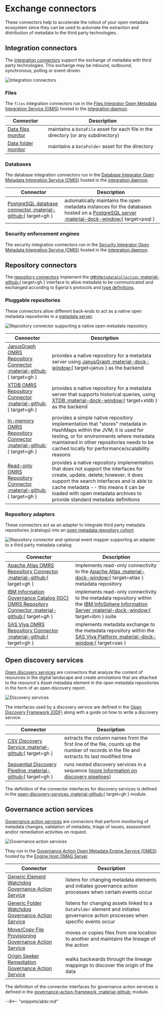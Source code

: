 <!-- SPDX-License-Identifier: CC-BY-4.0 -->
<!-- Copyright Contributors to the Egeria project. -->

# Exchange connectors

These connectors help to accelerate the rollout of your open metadata ecosystem since they can be used to automate the extraction and distribution of metadata to the third party technologies.

## Integration connectors

The [integration connectors](/egeria-docs/connectors/integration-connector) support the exchange of metadata with third party technologies. This exchange may be inbound, outbound, synchronous, polling or event-driven.

![Integration connectors](integration-connectors.svg)

### Files

The `files` integration connectors run in the [Files Integrator Open Metadata Integration Service (OMIS)](/egeria-docs/services/omis/files-integrator) hosted in the [integration daemon](/egeria-docs/concepts/integration-daemon).

| Connector | Description |
|---|---|
| [Data files monitor](data-files-monitor-integration-connector.md) | maintains a `DataFile` asset for each file in the directory (or any subdirectory) |
| [Data folder monitor](data-folder-monitor-integration-connector.md) | maintains a `DataFolder` asset for the directory |

### Databases

The database integration connectors run in the [Database Integrator Open Metadata Integration Service (OMIS)](/egeria-docs/services/omis/database-integrator) hosted in the [integration daemon](/egeria-docs/concepts/integration-daemon).

| Connector | Description |
|---|---|
| [PostgreSQL database connector :material-github:](https://github.com/odpi/egeria-database-connectors/tree/main/egeria-connector-postgres){ target=gh } | automatically maintains the open metadata instances for the databases hosted on a [PostgreSQL server :material-dock-window:](https://www.postgresql.org){ target=psql } |

### Security enforcement engines

The security integration connectors run in the [Security Integrator Open Metadata Integration Service (OMIS)](/egeria-docs/services/omis/security-integrator) hosted in the [integration daemon](/egeria-docs/concepts/integration-daemon).

## Repository connectors

The [repository connectors](/egeria-docs/connectors/repository-connector) implement the [`OMRSMetadataCollection` :material-github:](https://github.com/odpi/egeria/blob/master/open-metadata-implementation/repository-services/repository-services-apis/src/main/java/org/odpi/openmetadata/repositoryservices/connectors/stores/metadatacollectionstore/OMRSMetadataCollection.java){ target=gh } interface to allow metadata to be communicated and exchanged according to Egeria's protocols and [type definitions](/egeria-docs/introduction/key-concepts/#metadata-types).

### Pluggable repositories

These connectors allow different back-ends to act as a native open metadata repositories in a [metadata server](/egeria-docs/concepts/metadata-server).

![Repository connector supporting a native open metadata repository](native-repository-connector.svg)

| Connector | Description |
|---|---|
| [JanusGraph OMRS Repository Connector :material-github:](https://github.com/odpi/egeria/tree/master/open-metadata-implementation/adapters/open-connectors/repository-services-connectors/open-metadata-collection-store-connectors/graph-repository-connector){ target=gh } | provides a native repository for a metadata server using [JanusGraph :material-dock-window:](https://janusgraph.org){ target=janus } as the backend |
| [XTDB OMRS Repository Connector :material-github:](https://github.com/odpi/egeria-connector-xtdb){ target=gh } | provides a native repository for a metadata server that supports historical queries, using [XTDB :material-dock-window:](https://xtdb.com){ target=xtdb } as the backend |
| [In-memory OMRS Repository Connector :material-github:](https://github.com/odpi/egeria/tree/master/open-metadata-implementation/adapters/open-connectors/repository-services-connectors/open-metadata-collection-store-connectors/inmemory-repository-connector){ target=gh } | provides a simple native repository implementation that "stores" metadata in HashMaps within the JVM; it is used for testing, or for environments where metadata maintained in other repositories needs to be cached locally for performance/scalability reasons |
| [Read-only OMRS Repository Connector :material-github:](https://github.com/odpi/egeria/tree/master/open-metadata-implementation/adapters/open-connectors/repository-services-connectors/open-metadata-collection-store-connectors/inmemory-repository-connector){ target=gh } | provides a native repository implementation that does not support the interfaces for create, update, delete; however, it does support the search interfaces and is able to cache metadata -- this means it can be loaded with open metadata archives to provide standard metadata definitions |

### Repository adapters

These connectors act as an adapter to integrate third party metadata repositories (catalogs) into an [open metadata repository cohort](/egeria-docs/services/omrs/cohort).

![Repository connector and optional event mapper supporting an adapter to a third party metadata catalog](adapter-repository-connector.svg)

| Connector | Description |
|---|---|
| [Apache Atlas OMRS Repository Connector :material-github:](https://github.com/odpi/egeria-connector-hadoop-ecosystem){ target=gh } | implements read-only connectivity to the [Apache Atlas :material-dock-window:](https://atlas.apache.org){ target=atlas } metadata repository |
| [IBM Information Governance Catalog (IGC) OMRS Repository Connector :material-github:](https://github.com/odpi/egeria-connector-ibm-information-server){ target=gh } | implements read-only connectivity to the metadata repository within the [IBM InfoSphere Information Server :material-dock-window:](https://www.ibm.com/analytics/information-server){ target=ibm } suite |
| [SAS Viya OMRS Repository Connector :material-github:](https://github.com/odpi/egeria-connector-sas-viya){ target=gh } | implements metadata exchange to the metadata repository within the [SAS Viya Platform :material-dock-window:](https://support.sas.com/en/software/sas-viya.html){ target=sas } |

## Open discovery services

[Open discovery services](/egeria-docs/frameworks/odf/#discovery-service) are connectors that analyze the content of resources in the digital landscape and create annotations that are attached to the resource's Asset metadata element in the open metadata repositories in the form of an open discovery report.

![Discovery services](discovery-service.svg)

The interfaces used by a discovery service are defined in the [Open Discovery Framework (ODF)](/egeria-docs/frameworks/odf) along with a guide on how to write a discovery service.

| Connector | Description |
|---|---|
| [CSV Discovery Service :material-github:](https://github.com/odpi/egeria/tree/master/open-metadata-implementation/adapters/open-connectors/discovery-service-connectors){ target=gh } | extracts the column names from the first line of the file, counts up the number of records in the file and extracts its last modified time |
| [Sequential Discovery Pipeline :material-github:](https://github.com/odpi/egeria/tree/master/open-metadata-implementation/adapters/open-connectors/discovery-service-connectors){ target=gh } | runs nested discovery services in a sequence ([more information on discovery pipelines](/egeria-docs/frameworks/odf/#discovery-pipeline)) |

The definition of the connector interfaces for discovery services is defined in the [open-discovery-services :material-github:](https://github.com/odpi/egeria/tree/master/open-metadata-implementation/frameworks/open-discovery-framework/src/main/java/org/odpi/openmetadata/frameworks/discovery){ target=gh } module.

## Governance action services

[Governance action services](/egeria-docs/frameworks/gaf/#governance-action-service) are connectors that perform monitoring of metadata changes, validation of metadata, triage of issues, assessment and/or remediation activities on request.

![Governance action services](governance-action-service.svg)

They run in the [Governance Action Open Metadata Engine Service (OMES)](/egeria-docs/services/omes/governance-action) hosted by the [Engine Host OMAG Server](/egeria-docs/concepts/engine-host).

| Connector | Description |
|---|---|
| [Generic Element Watchdog Governance Action Service](generic-element-watchdog-governance-action-service.md) | listens for changing metadata elements and initiates governance action processes when certain events occur |
| [Generic Folder Watchdog Governance Action Service](generic-folder-watchdog-governance-action-service.md) | listens for changing assets linked to a `DataFolder` element and initiates governance action processes when specific events occur |
| [Move/Copy File Provisioning Governance Action Service](move-copy-file-provisioning-governance-action-service.md) | moves or copies files from one location to another and maintains the lineage of the action |
| [Origin Seeker Remediation Governance Action Service](origin-seeker-remediation-governance-action-service.md) | walks backwards through the lineage mappings to discover the origin of the data |

The definition of the connector interfaces for governance action services is defined in the [governance-action-framework :material-github:](https://github.com/odpi/egeria/tree/master/open-metadata-implementation/frameworks/governance-action-framework) module.

--8<-- "snippets/abbr.md"
